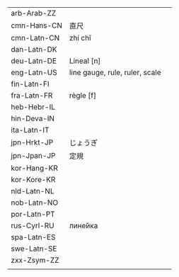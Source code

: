 | | | |
|-|-|-|
| arb-Arab-ZZ |  |  |
| cmn-Hans-CN | 直尺 |  |
| cmn-Latn-CN | zhí chǐ |  |
| dan-Latn-DK |  |  |
| deu-Latn-DE | Lineal [n] |  |
| eng-Latn-US | line gauge, rule, ruler, scale |  |
| fin-Latn-FI |  |  |
| fra-Latn-FR | règle [f] |  |
| heb-Hebr-IL |  |  |
| hin-Deva-IN |  |  |
| ita-Latn-IT |  |  |
| jpn-Hrkt-JP | じょうぎ |  |
| jpn-Jpan-JP | 定規 |  |
| kor-Hang-KR |  |  |
| kor-Kore-KR |  |  |
| nld-Latn-NL |  |  |
| nob-Latn-NO |  |  |
| por-Latn-PT |  |  |
| rus-Cyrl-RU | лине́йка |  |
| spa-Latn-ES |  |  |
| swe-Latn-SE |  |  |
| zxx-Zsym-ZZ |  |  |
|  |  |  |